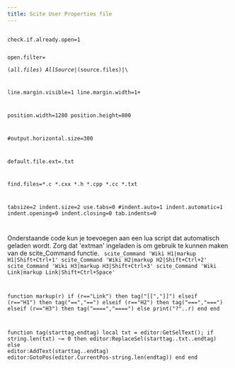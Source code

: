 ```yaml
---
title: Scite User Properties file
---
```


<code>
check.if.already.open=1

open.filter=\
$(all.files)\
All Source|$(source.files)|\

line.margin.visible=1
line.margin.width=1+

position.width=1280
position.height=800

#output.horizontal.size=300

default.file.ext=.txt

find.files=*.c *.cxx *.h *.cpp *.cc *.txt

tabsize=2
indent.size=2
use.tabs=0
#indent.auto=1
indent.automatic=1
indent.opening=0
indent.closing=0
tab.indents=0

</code>

Onderstaande code kun je toevoegen aan een lua script dat automatisch geladen wordt. Zorg dat 'extman' ingeladen is om gebruik te kunnen maken van de scite_Command functie.
<code>
scite_Command 'Wiki H1|markup H1|Shift+Ctrl+1'
scite_Command 'Wiki H2|markup H2|Shift+Ctrl+2'
scite_Command 'Wiki H3|markup H3|Shift+Ctrl+3'
scite_Command 'Wiki Link|markup Link|Shift+Ctrl+Space'

function markup(r)
	if (r=="Link") then tag("[[","]]")
	elseif (r=="H1") then tag("==","==")
	elseif (r=="H2") then tag("===","===")
	elseif (r=="H3") then tag("====","====")
	else print("?"..r)
	end
end

function tag(starttag,endtag)
	local txt = editor:GetSelText();
	if string.len(txt) ~= 0 then
		editor:ReplaceSel(starttag..txt..endtag)
	else
		editor:AddText(starttag..endtag)
		editor:GotoPos(editor.CurrentPos-string.len(endtag))
	end
end
</code>
